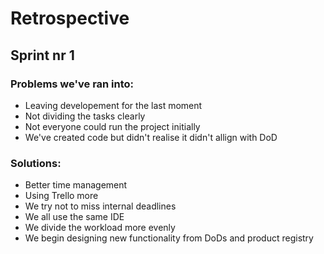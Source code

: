 # Retrospective

## Sprint nr 1

### Problems we've ran into:

- Leaving developement for the last moment
- Not dividing the tasks clearly
- Not everyone could run the project initially
- We've created code but didn't realise it didn't allign with DoD

### Solutions:

- Better time management
- Using Trello more
- We try not to miss internal deadlines
- We all use the same IDE
- We divide the workload more evenly
- We begin designing new functionality from DoDs and product registry

